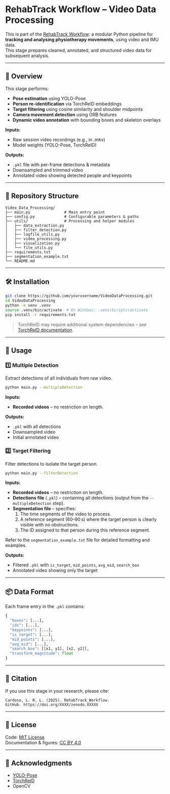 # RehabTrack Workflow – Video Data Processing

This is part of the [RehabTrack Workflow](https://github.com/lrlcardoso/RehabTrack_Workflow): a modular Python pipeline for **tracking and analysing physiotherapy movements**, using video and IMU data.  
This stage prepares cleaned, annotated, and structured video data for subsequent analysis.

---

## 📌 Overview

This stage performs:
- **Pose estimation** using YOLO-Pose
- **Person re-identification** via TorchReID embeddings
- **Target filtering** using cosine similarity and shoulder midpoints
- **Camera movement detection** using ORB features
- **Dynamic video annotation** with bounding boxes and skeleton overlays

**Inputs:**
- Raw session video recordings (e.g., in .mkv)
- Model weights (YOLO-Pose, TorchReID)

**Outputs:**
- `.pkl` file with per-frame detections & metadata
- Downsampled and trimmed video
- Annotated video showing detected people and keypoints

---

## 📂 Repository Structure

```
Video_Data_Processing/
├── main.py               # Main entry point
├── config.py             # Configurable parameters & paths
├── utils/                # Processing and helper modules
│   ├── data_extraction.py
│   ├── filter_detection.py
│   ├── logfile_utils.py
│   ├── video_processing.py
│   ├── visualization.py
│   └── file_utils.py
├── requirements.txt
├── segmentation_example.txt
└── README.md
```

---

## 🛠 Installation

```bash
git clone https://github.com/yourusername/VideoDataProcessing.git
cd VideoDataProcessing
python -m venv .venv
source .venv/bin/activate  # On Windows: .venv\Scripts\activate
pip install -r requirements.txt
```

> TorchReID may require additional system dependencies – see [TorchReID documentation](https://github.com/KaiyangZhou/deep-person-reid).

---

## 🚀 Usage

### 1️⃣ Multiple Detection
Extract detections of all individuals from raw video.  
```bash
python main.py --multipleDetection
```
**Inputs:**  
- **Recorded videos** – no restriction on length.  

**Outputs:**
- `.pkl` with all detections
- Downsampled video
- Initial annotated video

### 2️⃣ Target Filtering
Filter detections to isolate the target person.
```bash
python main.py --filterDetection
```
**Inputs:**  
- **Recorded videos** – no restriction on length.  
- **Detections file** (`.pkl`) – containing all detections (output from the `--multipleDetection` step).  
- **Segmentation file** – specifies:  
  1. The time segments of the video to process.  
  2. A reference segment (60–90 s) where the target person is clearly visible with no obstructions.  
  3. The ID assigned to that person during this reference segment.  

Refer to the `segmentation_example.txt` file for detailed formatting and examples.  

**Outputs:**
- Filtered `.pkl` with `is_target`, `mid_points`, `avg_mid`, `search_box`
- Annotated video showing only the target

---

## 📦 Data Format

Each frame entry in the `.pkl` contains:
```python
{
  "boxes": [...],
  "ids": [...],
  "keypoints": [...],
  "is_target": [...],
  "mid_points": [...],
  "avg_mid": [...],
  "search_box": [[x1, y1], [x2, y2]],
  "transform_magnitude": float
}
```

---

## 📖 Citation

If you use this stage in your research, please cite:
```
Cardoso, L. R. L. (2025). RehabTrack_Workflow. 
GitHub. https://doi.org/XXXX/zenodo.XXXXX
```

---

## 📝 License

Code: [MIT License](LICENSE)  
Documentation & figures: [CC BY 4.0](LICENSE-docs)

---

## 🤝 Acknowledgments

- [YOLO-Pose](https://github.com/itsyb/YOLOv7-Pose)  
- [TorchReID](https://github.com/KaiyangZhou/deep-person-reid)
- OpenCV
